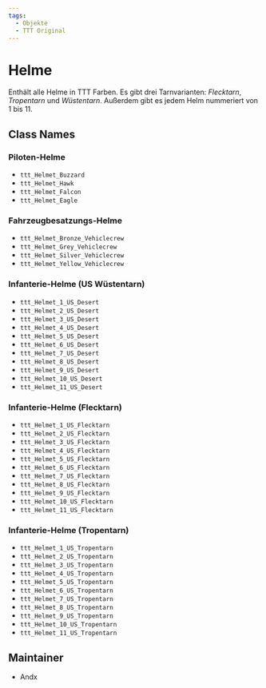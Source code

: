 ```yaml
---
tags:
  - Objekte
  - TTT Original
---
```


# Helme

Enthält alle Helme in TTT Farben. Es gibt drei Tarnvarianten: _Flecktarn_, _Tropentarn_ und _Wüstentarn_. Außerdem gibt es jedem Helm nummeriert von 1 bis 11.

## Class Names

### Piloten-Helme

- `ttt_Helmet_Buzzard`
- `ttt_Helmet_Hawk`
- `ttt_Helmet_Falcon`
- `ttt_Helmet_Eagle`

### Fahrzeugbesatzungs-Helme

- `ttt_Helmet_Bronze_Vehiclecrew`
- `ttt_Helmet_Grey_Vehiclecrew`
- `ttt_Helmet_Silver_Vehiclecrew`
- `ttt_Helmet_Yellow_Vehiclecrew`

### Infanterie-Helme (US Wüstentarn)

- `ttt_Helmet_1_US_Desert`
- `ttt_Helmet_2_US_Desert`
- `ttt_Helmet_3_US_Desert`
- `ttt_Helmet_4_US_Desert`
- `ttt_Helmet_5_US_Desert`
- `ttt_Helmet_6_US_Desert`
- `ttt_Helmet_7_US_Desert`
- `ttt_Helmet_8_US_Desert`
- `ttt_Helmet_9_US_Desert`
- `ttt_Helmet_10_US_Desert`
- `ttt_Helmet_11_US_Desert`

### Infanterie-Helme (Flecktarn)

- `ttt_Helmet_1_US_Flecktarn`
- `ttt_Helmet_2_US_Flecktarn`
- `ttt_Helmet_3_US_Flecktarn`
- `ttt_Helmet_4_US_Flecktarn`
- `ttt_Helmet_5_US_Flecktarn`
- `ttt_Helmet_6_US_Flecktarn`
- `ttt_Helmet_7_US_Flecktarn`
- `ttt_Helmet_8_US_Flecktarn`
- `ttt_Helmet_9_US_Flecktarn`
- `ttt_Helmet_10_US_Flecktarn`
- `ttt_Helmet_11_US_Flecktarn`

### Infanterie-Helme (Tropentarn)

- `ttt_Helmet_1_US_Tropentarn`
- `ttt_Helmet_2_US_Tropentarn`
- `ttt_Helmet_3_US_Tropentarn`
- `ttt_Helmet_4_US_Tropentarn`
- `ttt_Helmet_5_US_Tropentarn`
- `ttt_Helmet_6_US_Tropentarn`
- `ttt_Helmet_7_US_Tropentarn`
- `ttt_Helmet_8_US_Tropentarn`
- `ttt_Helmet_9_US_Tropentarn`
- `ttt_Helmet_10_US_Tropentarn`
- `ttt_Helmet_11_US_Tropentarn`

## Maintainer

- Andx
